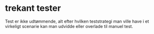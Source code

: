 # trekant tester

Test er ikke udtømmende, alt efter hvilken teststrategi man ville have i et virkeligt scenarie kan man udvidde eller overlade til manuel test.
